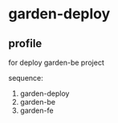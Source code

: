 # garden-deploy

## profile

for deploy garden-be project

sequence:
1. garden-deploy
2. garden-be
3. garden-fe
